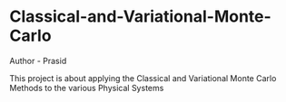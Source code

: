 # Classical-and-Variational-Monte-Carlo

Author - Prasid

This project is about applying the Classical and Variational Monte Carlo Methods to the various Physical Systems
